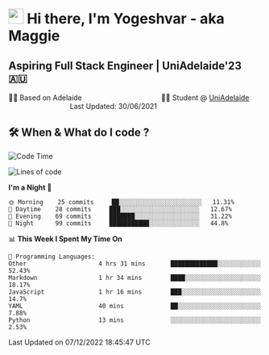 <h1><img src="https://emojis.slackmojis.com/emojis/images/1531849430/4246/blob-sunglasses.gif?1531849430" width="30"/> Hi there, I'm Yogeshvar - aka Maggie</h1>

## Aspiring Full Stack Engineer | UniAdelaide'23 🇦🇺  
🏂🏻  Based on Adelaide &nbsp;&nbsp;&nbsp;&nbsp;&nbsp;&nbsp;&nbsp;&nbsp;&nbsp;&nbsp;&nbsp;&nbsp;&nbsp;&nbsp;&nbsp;&nbsp;&nbsp;&nbsp;&nbsp;&nbsp;&nbsp;&nbsp;&nbsp;&nbsp;&nbsp;&nbsp;&nbsp;&nbsp;&nbsp;&nbsp;&nbsp;&nbsp;&nbsp;&nbsp;&nbsp;&nbsp;&nbsp;&nbsp;&nbsp;👨‍💻 Student @ [UniAdelaide](https://www.adelaide.edu.au)   &nbsp;&nbsp;&nbsp;&nbsp;&nbsp;&nbsp;&nbsp;&nbsp;&nbsp;&nbsp;&nbsp;&nbsp;&nbsp;&nbsp;&nbsp;&nbsp;&nbsp;&nbsp;&nbsp;&nbsp;&nbsp;&nbsp;&nbsp;&nbsp;&nbsp;&nbsp;&nbsp;&nbsp;&nbsp;&nbsp;&nbsp;Last Updated: 30/06/2021

## 🛠 When & What do I code ?  

<!--START_SECTION:waka-->
![Code Time](http://img.shields.io/badge/Code%20Time-1%2C857%20hrs%2024%20mins-blue)

![Lines of code](https://img.shields.io/badge/From%20Hello%20World%20I%27ve%20Written-2%20Million%20lines%20of%20code-blue)

**I'm a Night 🦉** 

```text
🌞 Morning    25 commits     ██░░░░░░░░░░░░░░░░░░░░░░░   11.31% 
🌆 Daytime    28 commits     ███░░░░░░░░░░░░░░░░░░░░░░   12.67% 
🌃 Evening    69 commits     ███████░░░░░░░░░░░░░░░░░░   31.22% 
🌙 Night      99 commits     ███████████░░░░░░░░░░░░░░   44.8%

```


📊 **This Week I Spent My Time On** 

```text
💬 Programming Languages: 
Other                    4 hrs 31 mins       █████████████░░░░░░░░░░░░   52.43% 
Markdown                 1 hr 34 mins        ████░░░░░░░░░░░░░░░░░░░░░   18.17% 
JavaScript               1 hr 16 mins        ███░░░░░░░░░░░░░░░░░░░░░░   14.7% 
YAML                     40 mins             ██░░░░░░░░░░░░░░░░░░░░░░░   7.88% 
Python                   13 mins             ░░░░░░░░░░░░░░░░░░░░░░░░░   2.53%

```


 Last Updated on 07/12/2022 18:45:47 UTC
<!--END_SECTION:waka-->
